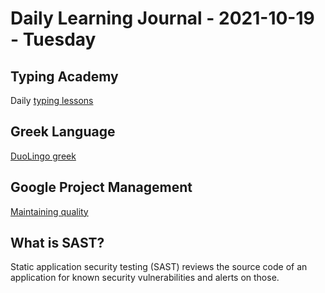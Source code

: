# Daily Learning Journal - 2021-10-19 - Tuesday

## Typing Academy

Daily [typing lessons](https://www.typing.academy/typing-tutor/lessons)

## Greek Language

[DuoLingo greek](https://www.duolingo.com/learn)

## Google Project Management

[Maintaining quality](https://www.coursera.org/learn/applying-project-management/lecture/FlzMb/introduction-maintaining-quality)

## What is SAST?

Static application security testing (SAST) reviews the source code of an application for known security vulnerabilities and alerts on those.
